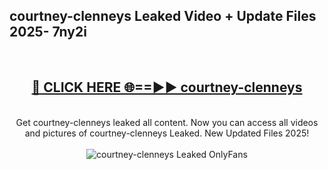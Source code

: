 <h2>courtney-clenneys Leaked Video + Update Files 2025- 7ny2i</h2>
<br>
<div align="center">
<h2><a href="https://libra.edu.pl?courtney-clenneys" rel="nofollow">🔴 CLICK HERE 🌐==►► courtney-clenneys</a></h2>
<br>
Get courtney-clenneys leaked all content. Now you can access all videos and pictures of courtney-clenneys Leaked. New Updated Files 2025!
<br>
<br>
<a href="https://libra.edu.pl?courtney-clenneys" rel="nofollow" data-target="animated-image.originalLink"><img src="https://i.ibb.co.com/WyWwxjT/player-gif2.gif" alt="courtney-clenneys Leaked OnlyFans" style="max-width: 100%; display: inline-block;" data-target="animated-image.originalImage"></a>
</div>
<br>